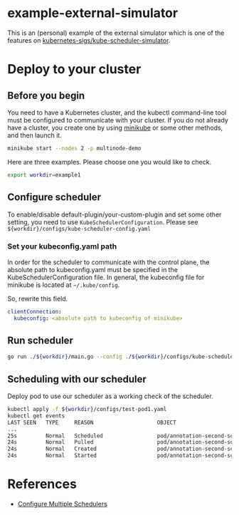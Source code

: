 # example-external-simulator
This is an (personal) example of the external simulator which is one of the features on [kubernetes-sigs/kube-scheduler-simulator](https://github.com/kubernetes-sigs/kube-scheduler-simulator).

# Deploy to your cluster
## Before you begin
You need to have a Kubernetes cluster, and the kubectl command-line tool must be configured to communicate with your cluster.
If you do not already have a cluster, you create one by using [minikube](https://minikube.sigs.k8s.io/docs/tutorials/multi_node/) or some other methods, and then launch it.
```sh
minikube start --nodes 2 -p multinode-demo
```

Here are three examples. Please choose one you would like to check.
```sh
export workdir=example1
```

## Configure scheduler
To enable/disable default-plugin/your-custom-plugin and set some other setting, you need to use `KubeSchedulerConfiguration`.
Please see `${workdir}/configs/kube-scheduler-config.yaml`

### Set your kubeconfig.yaml path
In order for the scheduler to communicate with the control plane, the absolute path to kubeconfig.yaml must be specified in the KubeSchedulerConfiguration file.
In general, the kubeconfig file for minikube is located at `~/.kube/config`.

So, rewrite this field.
```yaml
clientConnection:
  kubeconfig: <absolute path to kubeconfig of minikube>
```

## Run scheduler



```sh
go run ./${workdir}/main.go --config ./${workdir}/configs/kube-scheduler-config.yaml
```

## Scheduling with our scheduler
Deploy pod to use our scheduler as a working check of the scheduler.
```sh
kubectl apply -f ${workdir}/configs/test-pod1.yaml
kubectl get events
LAST SEEN   TYPE     REASON                    OBJECT                            MESSAGE
...
25s         Normal   Scheduled                 pod/annotation-second-scheduler   Successfully assigned default/annotation-second-scheduler to multinode-demo-m02
24s         Normal   Pulled                    pod/annotation-second-scheduler   Container image "registry.k8s.io/pause:2.0" already present on machine
24s         Normal   Created                   pod/annotation-second-scheduler   Created container pod-with-second-annotation-container
24s         Normal   Started                   pod/annotation-second-scheduler   Started container pod-with-second-annotation-container
```

# References
- [Configure Multiple Schedulers](https://kubernetes.io/docs/tasks/extend-kubernetes/configure-multiple-schedulers/)

